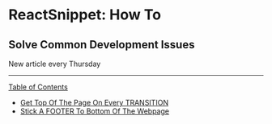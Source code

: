 # ReactSnippet: How To

## Solve Common Development Issues

New article every Thursday

-----

[Table of Contents](toc.md)

* [Get Top Of The Page On Every TRANSITION](task1/README.md)
* [Stick A FOOTER To Bottom Of The Webpage](task2/README.md)
